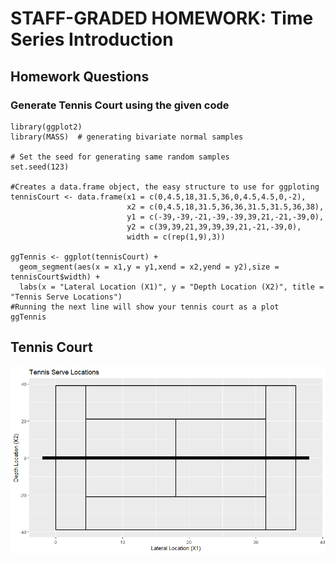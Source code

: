 # STAFF-GRADED HOMEWORK: Time Series Introduction

## Homework Questions 
### Generate Tennis Court using the given code
```
library(ggplot2)
library(MASS)  # generating bivariate normal samples

# Set the seed for generating same random samples
set.seed(123)

#Creates a data.frame object, the easy structure to use for ggploting
tennisCourt <- data.frame(x1 = c(0,4.5,18,31.5,36,0,4.5,4.5,0,-2),
                          x2 = c(0,4.5,18,31.5,36,36,31.5,31.5,36,38),
                          y1 = c(-39,-39,-21,-39,-39,39,21,-21,-39,0), 
                          y2 = c(39,39,21,39,39,39,21,-21,-39,0),
                          width = c(rep(1,9),3))

ggTennis <- ggplot(tennisCourt) + 
  geom_segment(aes(x = x1,y = y1,xend = x2,yend = y2),size = tennisCourt$width) + 
  labs(x = "Lateral Location (X1)", y = "Depth Location (X2)", title = "Tennis Serve Locations") 
#Running the next line will show your tennis court as a plot
ggTennis
```
## Tennis Court
![Tennis Court](https://raw.githubusercontent.com/MishraSubash/imageCollection/refs/heads/main/updated_ten.png)
